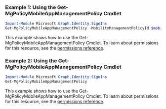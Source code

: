 ### Example 1: Using the Get-MgPolicyMobileAppManagementPolicy Cmdlet
```powershell
Import-Module Microsoft.Graph.Identity.SignIns
Get-MgPolicyMobileAppManagementPolicy -MobilityManagementPolicyId $mobilityManagementPolicyId
```
This example shows how to use the Get-MgPolicyMobileAppManagementPolicy Cmdlet.
To learn about permissions for this resource, see the [permissions reference](/graph/permissions-reference).
### Example 2: Using the Get-MgPolicyMobileAppManagementPolicy Cmdlet
```powershell
Import-Module Microsoft.Graph.Identity.SignIns
Get-MgPolicyMobileAppManagementPolicy
```
This example shows how to use the Get-MgPolicyMobileAppManagementPolicy Cmdlet.
To learn about permissions for this resource, see the [permissions reference](/graph/permissions-reference).
